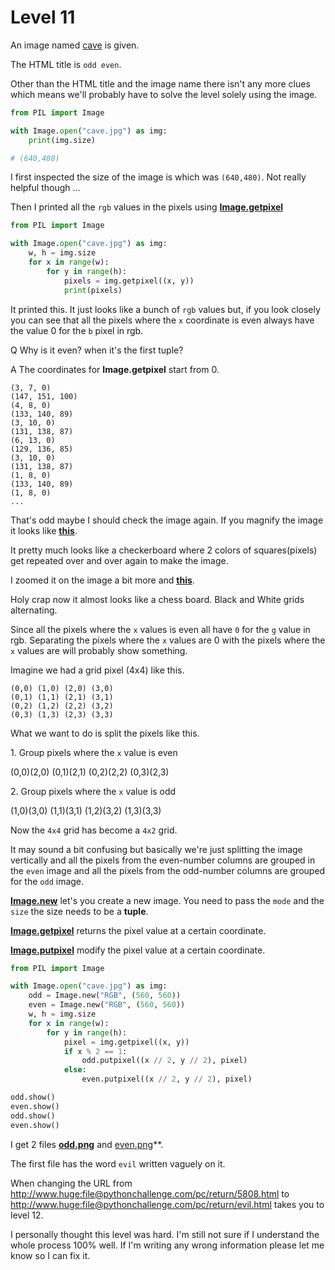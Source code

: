 # Level 11 


An image named [cave](/11/cave.jpg) is given. 


The HTML title is `odd even`.


Other than the HTML title and the image name there isn't any more clues which means we'll probably have to solve the level solely using the image. 


```python
from PIL import Image

with Image.open("cave.jpg") as img:
    print(img.size)

# (640,480)
```


I first inspected the size of the image is which was `(640,480)`. Not really helpful though ...


Then I printed all the `rgb` values in the pixels using **[Image.getpixel](https://pillow.readthedocs.io/en/stable/reference/Image.html#PIL.Image.Image.getpixel)**


```python
from PIL import Image

with Image.open("cave.jpg") as img:
    w, h = img.size
    for x in range(w):
        for y in range(h):
            pixels = img.getpixel((x, y))
            print(pixels)
```


It printed this. It just looks like a bunch of `rgb` values but, if you look closely you can see that all the pixels where the `x` coordinate is even always have the value 0 for the `b` pixel in rgb.  


Q Why is it even? when it's the first tuple? 


A The coordinates for **Image.getpixel** start from 0.

```
(3, 7, 0)
(147, 151, 100)
(4, 8, 0)
(133, 140, 89)
(3, 10, 0)
(131, 138, 87)
(6, 13, 0)
(129, 136, 85)
(3, 10, 0)
(131, 138, 87)
(1, 8, 0)
(133, 140, 89)
(1, 8, 0)
...
```


That's odd maybe I should check the image again. If you magnify the image it looks like **[this](/11/magnified.png)**. 


It pretty much looks like a checkerboard where 2 colors of squares(pixels) get repeated over and over again to make the image. 


I zoomed it on the image a bit more and **[this](/11/mangfied_again.png)**. 


Holy crap now it almost looks like a chess board. Black and White grids alternating.


Since all the pixels where the `x` values is even all have `0` for the `g` value in rgb. Separating the pixels where the `x` values are 0 with the pixels where the `x` values are will probably show something.


Imagine we had a grid pixel (4x4) like this. 


```
(0,0) (1,0) (2,0) (3,0)
(0,1) (1,1) (2,1) (3,1) 
(0,2) (1,2) (2,2) (3,2) 
(0,3) (1,3) (2,3) (3,3) 
```


What we want to do is split the pixels like this. 


1\. Group pixels where the `x` value is even

(0,0)(2,0)
(0,1)(2,1)
(0,2)(2,2)
(0,3)(2,3)


2\. Group pixels where the `x` value is odd 


(1,0)(3,0)
(1,1)(3,1) 
(1,2)(3,2)
(1,3)(3,3) 


Now the `4x4` grid has become a `4x2` grid. 


It may sound a bit confusing but basically we're just splitting the image vertically and all the pixels from the even-number columns are grouped in the `even` image and all the pixels from the odd-number columns are grouped for the `odd` image. 


**[Image.new](https://pillow.readthedocs.io/en/stable/reference/Image.html#PIL.Image.new)** let's you create a new image. You need to pass the `mode` and the `size` the size needs to be a **tuple**. 


**[Image.getpixel](https://pillow.readthedocs.io/en/stable/reference/Image.html#PIL.Image.Image.getpixel)** returns the pixel value at a certain coordinate. 


**[Image.putpixel](https://pillow.readthedocs.io/en/stable/reference/Image.html#PIL.Image.Image.putpixel)** modify the pixel value at a certain coordinate. 


 
```python
from PIL import Image

with Image.open("cave.jpg") as img:
    odd = Image.new("RGB", (560, 560))
    even = Image.new("RGB", (560, 560))
    w, h = img.size
    for x in range(w):
        for y in range(h):
            pixel = img.getpixel((x, y))
            if x % 2 == 1:
                odd.putpixel((x // 2, y // 2), pixel)
            else:
                even.putpixel((x // 2, y // 2), pixel)

odd.show()
even.show()
odd.show()
even.show()
```

I get 2 files **[odd.png](/11/odd.png)** and [even.png](/11/even.png)**. 


The first file has the word `evil` written vaguely on it. 


When changing the URL from http://www.huge:file@pythonchallenge.com/pc/return/5808.html to http://www.huge:file@pythonchallenge.com/pc/return/evil.html takes you to level 12.


I personally thought this level was hard. I'm still not sure if I understand the whole process 100% well. If I'm writing any wrong information please let me know so I can fix it. 

